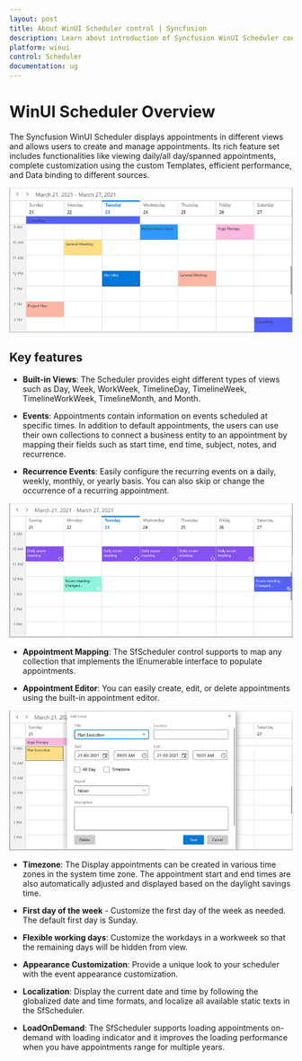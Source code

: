 ```yaml
---
layout: post
title: About WinUI Scheduler control | Syncfusion
description: Learn about introduction of Syncfusion WinUI Scheduler control and more details.
platform: winui
control: Scheduler
documentation: ug
---
```


# WinUI Scheduler Overview

The Syncfusion WinUI Scheduler displays appointments in different views and allows users to create and manage appointments. Its rich feature set includes functionalities like viewing daily/all day/spanned appointments, complete customization using the custom Templates, efficient performance, and Data binding to different sources.

![week-view-in-winui-scheduler](Overview_Images/adding-week-view-in-winui-scheduler.png)

## Key features

*  **Built-in Views**: The Scheduler provides eight different types of views such as Day, Week, WorkWeek, TimelineDay, TimelineWeek, TimelineWorkWeek, TimelineMonth, and Month.

* **Events**: Appointments contain information on events scheduled at specific times. In addition to default appointments, the users can use their own collections to connect a business entity to an appointment by mapping their fields such as start time, end time, subject, notes, and recurrence.

* **Recurrence Events**: Easily configure the recurring events on a daily, weekly, monthly, or yearly basis. You can also skip or change the occurrence of a recurring appointment.

![recurring-events-with-exceptions-in-winui-scheduler](Overview_Images/adding-recurring-events-with-exceptions-in-winui-scheduler.png)

* **Appointment Mapping**: The SfScheduler control supports to map any collection that implements the IEnumerable interface to populate appointments.

* **Appointment Editor**: You can easily create, edit, or delete appointments using the built-in appointment editor.

![appointment-editor-in-winui-scheduler](Overview_Images/adding-appointment-editor-in-winui-scheduler.png)

* **Timezone**: The Display appointments can be created in various time zones in the system time zone. The appointment start and end times are also automatically adjusted and displayed based on the daylight savings time.

* **First day of the week** - Customize the first day of the week as needed. The default first day is Sunday.

* **Flexible working days**: Customize the workdays in a workweek so that the remaining days will be hidden from view.

* **Appearance Customization**: Provide a unique look to your scheduler with the event appearance customization.

* **Localization**: Display the current date and time by following the globalized date and time formats, and localize all available static texts in the SfScheduler.

* **LoadOnDemand**: The SfScheduler supports loading appointments on-demand with loading indicator and it improves the loading performance when you have appointments range for multiple years.